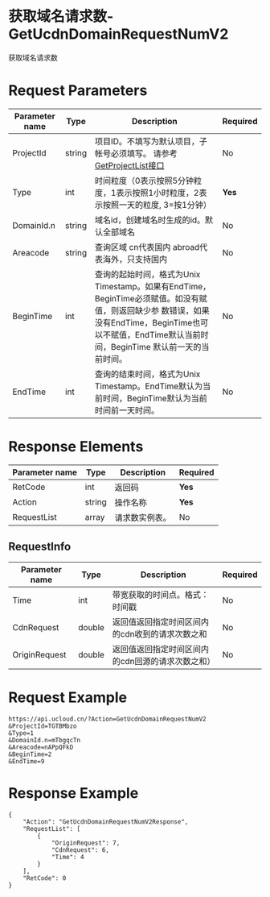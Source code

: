 # 获取域名请求数-GetUcdnDomainRequestNumV2

获取域名请求数

# Request Parameters
|Parameter name|Type|Description|Required|
|---|---|---|---|
|ProjectId|string|项目ID。不填写为默认项目，子帐号必须填写。 请参考[GetProjectList接口](../summary/get_project_list.html)|No|
|Type|int|时间粒度（0表示按照5分钟粒度，1表示按照1小时粒度，2表示按照一天的粒度, 3=按1分钟）|**Yes**|
|DomainId.n|string|域名id，创建域名时生成的id。默认全部域名|No|
|Areacode|string|查询区域 cn代表国内 abroad代表海外，只支持国内|No|
|BeginTime|int|查询的起始时间，格式为Unix Timestamp。如果有EndTime，BeginTime必须赋值。如没有赋值，则返回缺少参 数错误，如果没有EndTime，BeginTime也可以不赋值，EndTime默认当前时间，BeginTime 默认前一天的当前时间。|No|
|EndTime|int|查询的结束时间，格式为Unix Timestamp。EndTime默认为当前时间，BeginTime默认为当前时间前一天时间。|No|

# Response Elements
|Parameter name|Type|Description|Required|
|---|---|---|---|
|RetCode|int|返回码|**Yes**|
|Action|string|操作名称|**Yes**|
|RequestList|array|请求数实例表。|No|

## RequestInfo
|Parameter name|Type|Description|Required|
|---|---|---|---|
|Time|int|带宽获取的时间点。格式：时间戳|No|
|CdnRequest|double|返回值返回指定时间区间内的cdn收到的请求次数之和|No|
|OriginRequest|double|返回值返回指定时间区间内的cdn回源的请求次数之和）|No|

# Request Example
```
https://api.ucloud.cn/?Action=GetUcdnDomainRequestNumV2
&ProjectId=TGTBMbzo
&Type=1
&DomainId.n=mTbgqcTn
&Areacode=nAPpQFkD
&BeginTime=2
&EndTime=9
```

# Response Example
```
{
    "Action": "GetUcdnDomainRequestNumV2Response", 
    "RequestList": [
        {
            "OriginRequest": 7, 
            "CdnRequest": 6, 
            "Time": 4
        }
    ], 
    "RetCode": 0
}
```

